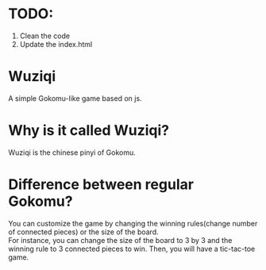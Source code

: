 <h1>TODO:</h1>
<ol>
<li>Clean the code</li>
<li>Update the index.html</li>
</ol>

# Wuziqi
A simple Gokomu-like game based on js.

<h1>Why is it called Wuziqi?</h1>
Wuziqi is the chinese pinyi of Gokomu.
<h1>Difference between regular Gokomu?</h1>
You can customize the game by changing the winning rules(change number of connected pieces) or the size of the board.
<br>
For instance, you can change the size of the board to 3 by 3 and the winning rule to 3 connected pieces to win. Then, you will have a tic-tac-toe game.
